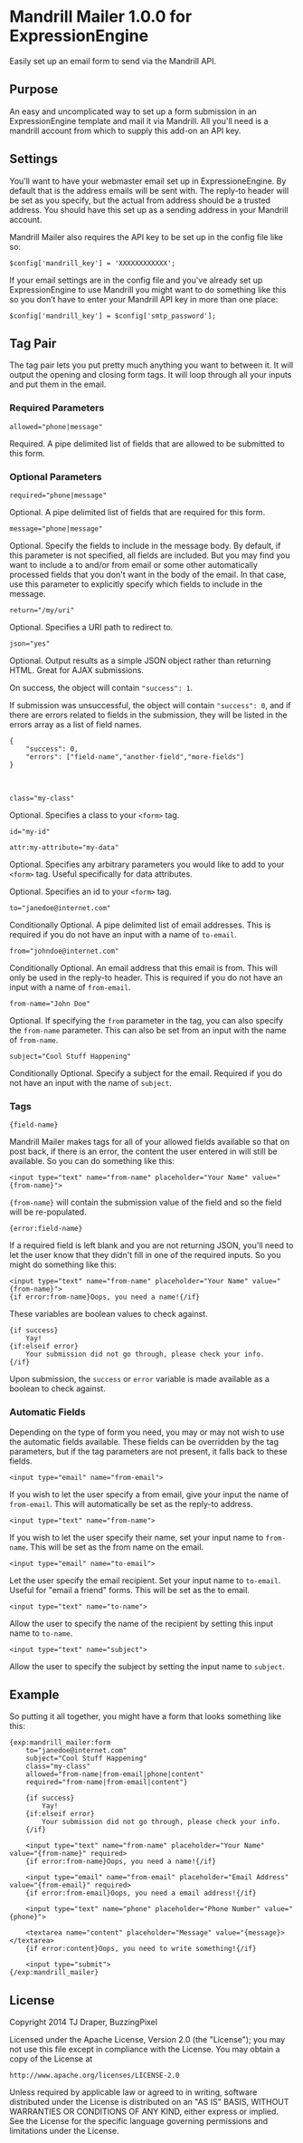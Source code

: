 # Mandrill Mailer 1.0.0 for ExpressionEngine

Easily set up an email form to send via the Mandrill API.

## Purpose

An easy and uncomplicated way to set up a form submission in an ExpressionEngine template and mail it via Mandrill. All you'll need is a mandrill account from which to supply this add-on an API key.

## Settings

You’ll want to have your webmaster email set up in ExpressioneEngine. By default that is the address emails will be sent with. The reply-to header will be set as you specify, but the actual from address should be a trusted address. You should have this set up as a sending address in your Mandrill account.

Mandrill Mailer also requires the API key to be set up in the config file like so:

	$config['mandrill_key'] = 'XXXXXXXXXXXX';

If your email settings are in the config file and you've already set up ExpressionEngine to use Mandrill you might want to do something like this so you don’t have to enter your Mandrill API key in more than one place:

	$config['mandrill_key'] = $config['smtp_password'];

## Tag Pair

The tag pair lets you put pretty much anything you want to between it. It will output the opening and closing form tags. It will loop through all your inputs and put them in the email.

### Required Parameters

	allowed="phone|message"

Required. A pipe delimited list of fields that are allowed to be submitted to this form.

### Optional Parameters

	required="phone|message"

Optional. A pipe delimited list of fields that are required for this form.

	message="phone|message"

Optional. Specify the fields to include in the message body. By default, if this parameter is not specified, all fields are included. But you may find you want to include a to and/or from email or some other automatically processed fields that you don't want in the body of the email. In that case, use this parameter to explicitly specify which fields to include in the message.

	return="/my/uri"

Optional. Specifies a URI path to redirect to.

	json="yes"

Optional. Output results as a simple JSON object rather than returning HTML. Great for AJAX submissions.

On success, the object will contain `"success": 1`.

If submission was unsuccessful, the object will contain `"success": 0`, and if there are errors related to fields in the submission, they will be listed in the errors array as a list of field names.

	{
		"success": 0,
		"errors": ["field-name","another-field","more-fields"]
	}

&nbsp;

	class="my-class"

Optional. Specifies a class to your `<form>` tag.

	id="my-id"

	attr:my-attribute="my-data"

Optional. Specifies any arbitrary parameters you would like to add to your `<form>` tag. Useful specifically for data attributes.

Optional. Specifies an id to your `<form>` tag.

	to="janedoe@internet.com"

Conditionally Optional. A pipe delimited list of email addresses. This is required if you do not have an input with a name of `to-email`.

	from="johndoe@internet.com"

Conditionally Optional. An email address that this email is from. This will only be used in the reply-to header. This is required if you do not have an input with a name of `from-email`.

	from-name="John Doe"

Optional. If specifying the `from` parameter in the tag, you can also specify the `from-name` parameter. This can also be set from an input with the name of `from-name`.

	subject="Cool Stuff Happening"

Conditionally Optional. Specify a subject for the email. Required if you do not have an input with the name of `subject`.

### Tags

	{field-name}

Mandrill Mailer makes tags for all of your allowed fields available so that on post back, if there is an error, the content the user entered in will still be available. So you can do something like this:

	<input type="text" name="from-name" placeholder="Your Name" value="{from-name}">

`{from-name}` will contain the submission value of the field and so the field will be re-populated.

	{error:field-name}

If a required field is left blank and you are not returning JSON, you'll need to let the user know that they didn't fill in one of the required inputs. So you might do something like this:

	<input type="text" name="from-name" placeholder="Your Name" value="{from-name}">
	{if error:from-name}Oops, you need a name!{/if}

These variables are boolean values to check against.

	{if success}
		Yay!
	{if:elseif error}
		Your submission did not go through, please check your info.
	{/if}

Upon submission, the `success` or `error` variable is made available as a boolean to check against.

### Automatic Fields

Depending on the type of form you need, you may or may not wish to use the automatic fields available. These fields can be overridden by the tag parameters, but if the tag parameters are not present, it falls back to these fields.

	<input type="email" name="from-email">

If you wish to let the user specify a from email, give your input the name of `from-email`. This will automatically be set as the reply-to address.

	<input type="text" name="from-name">

If you wish to let the user specify their name, set your input name to `from-name`. This will be set as the from name on the email.

	<input type="email" name="to-email">

Let the user specify the email recipient. Set your input name to `to-email`. Useful for "email a friend" forms. This will be set as the to email.

	<input type="text" name="to-name">

Allow the user to specify the name of the recipient by setting this input name to `to-name`.

	<input type="text" name="subject">

Allow the user to specify the subject by setting the input name to `subject`.

## Example

So putting it all together, you might have a form that looks something like this:

	{exp:mandrill_mailer:form
		to="janedoe@internet.com"
		subject="Cool Stuff Happening"
		class="my-class"
		allowed="from-name|from-email|phone|content"
		required="from-name|from-email|content"}
		
		{if success}
			Yay!
		{if:elseif error}
			Your submission did not go through, please check your info.
		{/if}
		
		<input type="text" name="from-name" placeholder="Your Name" value="{from-name}" required>
		{if error:from-name}Oops, you need a name!{/if}
		
		<input type="email" name="from-email" placeholder="Email Address" value="{from-email}" required>
		{if error:from-email}Oops, you need a email address!{/if}
		
		<input type="text" name="phone" placeholder="Phone Number" value="{phone}">
		
		<textarea name="content" placeholder="Message" value="{message}></textarea>
		{if error:content}Oops, you need to write something!{/if}
		
		<input type="submit">
	{/exp:mandrill_mailer}

## License

Copyright 2014 TJ Draper, BuzzingPixel

Licensed under the Apache License, Version 2.0 (the "License");
you may not use this file except in compliance with the License.
You may obtain a copy of the License at

	http://www.apache.org/licenses/LICENSE-2.0

Unless required by applicable law or agreed to in writing, software
distributed under the License is distributed on an "AS IS" BASIS,
WITHOUT WARRANTIES OR CONDITIONS OF ANY KIND, either express or implied.
See the License for the specific language governing permissions and
limitations under the License.